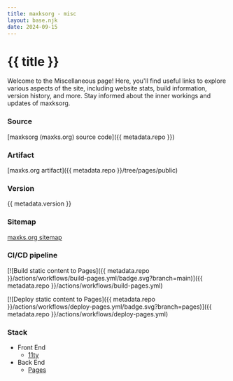 ```yaml
---
title: maxksorg - misc
layout: base.njk
date: 2024-09-15
---
```

# {{ title }}

Welcome to the Miscellaneous page! Here, you'll find useful links to explore various aspects of the site, including website stats, build information, version history, and more. Stay informed about the inner workings and updates of maxksorg.

### Source

[maxksorg (maxks.org) source code]({{ metadata.repo }})

### Artifact

[maxks.org artifact]({{ metadata.repo }}/tree/pages/public)

### Version

{{ metadata.version }}

### Sitemap

[maxks.org sitemap](https://maxks.org/sitemap.xml)

### CI/CD pipeline

[![Build static content to Pages]({{ metadata.repo }}/actions/workflows/build-pages.yml/badge.svg?branch=main)]({{ metadata.repo }}/actions/workflows/build-pages.yml)

[![Deploy static content to Pages]({{ metadata.repo }}/actions/workflows/deploy-pages.yml/badge.svg?branch=pages)]({{ metadata.repo }}/actions/workflows/deploy-pages.yml)

### Stack

- Front End
    - [11ty](https://www.11ty.dev/)
- Back End
    - [Pages](https://pages.github.com/)